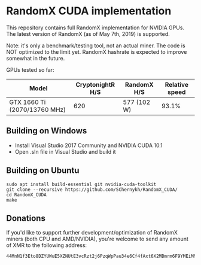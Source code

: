 # RandomX CUDA implementation

This repository contains full RandomX implementation for NVIDIA GPUs. The latest version of RandomX (as of May 7th, 2019) is supported.

Note: it's only a benchmark/testing tool, not an actual miner. The code is NOT optimized to the limit yet. RandomX hashrate is expected to improve somewhat in the future.

GPUs tested so far:

Model|CryptonightR H/S|RandomX H/S|Relative speed
-----|---------------|-----------|--------------
GTX 1660 Ti (2070/13760 MHz)|620|577 (102 W)|93.1%

## Building on Windows

- Install Visual Studio 2017 Community and NVIDIA CUDA 10.1
- Open .sln file in Visual Studio and build it

## Building on Ubuntu

```
sudo apt install build-essential git nvidia-cuda-toolkit
git clone --recursive https://github.com/SChernykh/RandomX_CUDA/
cd RandomX_CUDA
make
```

## Donations

If you'd like to support further development/optimization of RandomX miners (both CPU and AMD/NVIDIA), you're welcome to send any amount of XMR to the following address:

```
44MnN1f3Eto8DZYUWuE5XZNUtE3vcRzt2j6PzqWpPau34e6Cf4fAxt6X2MBmrm6F9YMEiMNjN6W4Shn4pLcfNAja621jwyg
```
